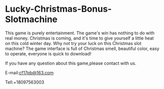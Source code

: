 # Lucky-Christmas-Bonus-Slotmachine
This game is purely entertainment. The game's win has nothing to do with real money. Christmas is coming, and it's time to give yourself a little heat on this cold winter day. Why not try your luck on this Christmas slot machine? The game interface is full of Christmas smell, beautiful color, easy to operate, everyone is quick to download!

If you have any question about this game,please contact with us.

E-mail:cf17pb@163.com

Tell:+18097563003
